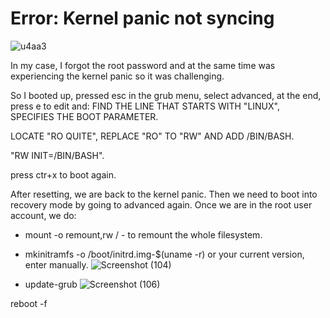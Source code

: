 # Error: Kernel panic not syncing

![u4aa3](https://github.com/user-attachments/assets/d386f7f4-38e0-4e7f-9f3a-0896e02c7580)

In my case, I forgot the root password and at the same time was experiencing the kernel panic so it was challenging.

So I booted up, pressed esc in the grub menu, select advanced, at the end, press e to edit and:
FIND THE LINE THAT STARTS WITH "LINUX",  SPECIFIES THE BOOT PARAMETER.

LOCATE "RO QUITE", REPLACE "RO" TO "RW" AND ADD /BIN/BASH.

"RW INIT=/BIN/BASH".

press ctr+x to boot again.

After resetting, we are back to the kernel panic. Then we need to boot into recovery mode by going to advanced again. Once we are in the root user account, we do:
- mount -o remount,rw / - to remount the whole filesystem.
- mkinitramfs -o /boot/initrd.img-$(uname -r) or your current version, enter manually.
![Screenshot (104)](https://github.com/user-attachments/assets/f28cd506-1e9a-411c-9226-7389a992fe67)

- update-grub
![Screenshot (106)](https://github.com/user-attachments/assets/ce6067e2-93d9-47f8-b996-32038597209a)

reboot -f



